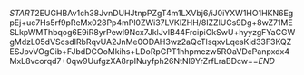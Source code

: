 $START$2EUGHBAv1ch38JvnDUHJtnpPZgT4m1LXVbj6/iJ0iYXW1HO1HKN6EgpEj+uc7Hs5rf9pReMx028Pp4mPl0ZWi37LVKIZHH/8IZZlUCs9Dg+8wZ71MESLkpWMThbqog6E9iR8yrPewI9Ncx7JklJvIB44FrcipiOkSwU+hyyzgFYaCGWgMdzL05dVScsdIRbRqvUA2JnMe0ODAH3wz2aQcTlsqxvLqesKid33F3KQZESJpvVOgCib+FJbdDCOoMkihs+LDoRpGPT1hhpmezw5ROaVDcPanpxdx4MxL8vcorqd7+0qw9UufgzXA8rpINuyfph26NtNI9YrZrfLraBDcw==$END$